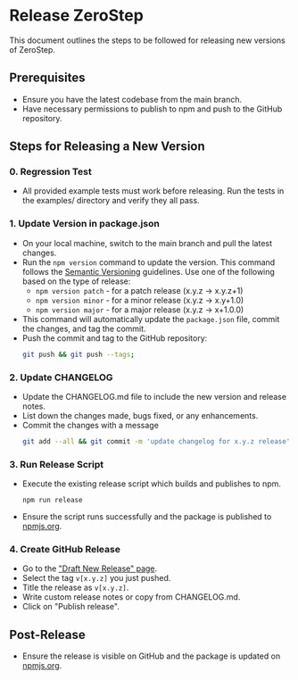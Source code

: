 # Release ZeroStep

This document outlines the steps to be followed for releasing new versions of ZeroStep.

## Prerequisites

- Ensure you have the latest codebase from the main branch.
- Have necessary permissions to publish to npm and push to the GitHub repository.

## Steps for Releasing a New Version

### 0. Regression Test

- All provided example tests must work before releasing. Run the tests in the examples/ directory
  and verify they all pass.

### 1. Update Version in package.json

- On your local machine, switch to the main branch and pull the latest changes.
- Run the `npm version` command to update the version. This command follows the [Semantic Versioning](https://semver.org/) guidelines. Use one of the following based on the type of release:
  - `npm version patch` - for a patch release (x.y.z -> x.y.z+1)
  - `npm version minor` - for a minor release (x.y.z -> x.y+1.0)
  - `npm version major` - for a major release (x.y.z -> x+1.0.0)
- This command will automatically update the `package.json` file, commit the changes, and tag the commit.
- Push the commit and tag to the GitHub repository:
  ```sh
  git push && git push --tags;
  ```

### 2. Update CHANGELOG

- Update the CHANGELOG.md file to include the new version and release notes.
- List down the changes made, bugs fixed, or any enhancements.
- Commit the changes with a message
  ```sh
  git add --all && git commit -m 'update changelog for x.y.z release'`;
  ```

### 3. Run Release Script

- Execute the existing release script which builds and publishes to npm.
  ```
  npm run release
  ```
- Ensure the script runs successfully and the package is published to [npmjs.org](https://www.npmjs.com/package/@zerostep/playwright).

### 4. Create GitHub Release

- Go to the ["Draft New Release" page](https://github.com/zerostep-ai/zerostep/releases/new).
- Select the tag `v[x.y.z]` you just pushed.
- Title the release as `v[x.y.z]`.
- Write custom release notes or copy from CHANGELOG.md.
- Click on "Publish release".

## Post-Release

- Ensure the release is visible on GitHub and the package is updated on [npmjs.org](https://www.npmjs.com/package/@zerostep/playwright).